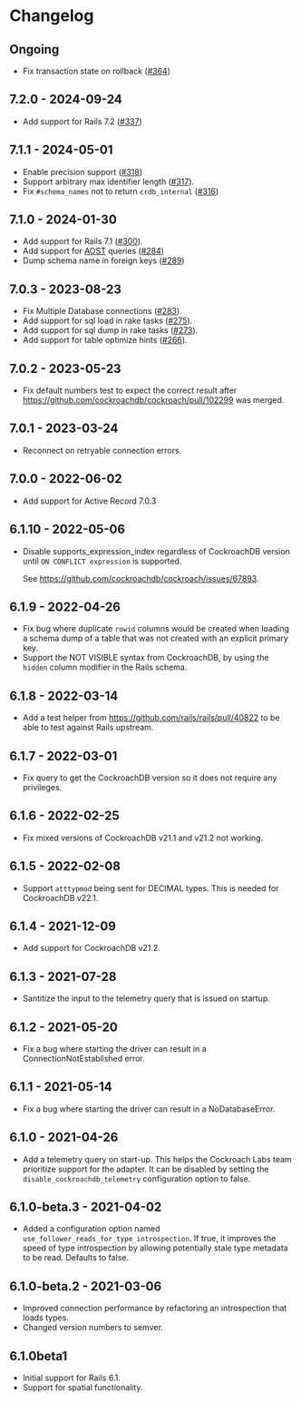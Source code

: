 # Changelog

## Ongoing

- Fix transaction state on rollback ([#364](https://github.com/cockroachdb/activerecord-cockroachdb-adapter/pull/364))

## 7.2.0 - 2024-09-24

- Add support for Rails 7.2 ([#337](https://github.com/cockroachdb/activerecord-cockroachdb-adapter/pull/337))

## 7.1.1 - 2024-05-01

- Enable precision support ([#318](https://github.com/cockroachdb/activerecord-cockroachdb-adapter/pull/318))
- Support arbitrary max identifier length ([#317](https://github.com/cockroachdb/activerecord-cockroachdb-adapter/pull/317)).
- Fix `#schema_names` not to return `crdb_internal` ([#316](https://github.com/cockroachdb/activerecord-cockroachdb-adapter/pull/316))

## 7.1.0 - 2024-01-30

- Add support for Rails 7.1 ([#300](https://github.com/cockroachdb/activerecord-cockroachdb-adapter/pull/300)).
- Add support for [AOST](cockroachlabs.com/docs/stable/as-of-system-time) queries ([#284](https://github.com/cockroachdb/activerecord-cockroachdb-adapter/pull/284))
- Dump schema name in foreign keys ([#289](https://github.com/cockroachdb/activerecord-cockroachdb-adapter/pull/289))

## 7.0.3 - 2023-08-23

- Fix Multiple Database connections ([#283](https://github.com/cockroachdb/activerecord-cockroachdb-adapter/pull/)).
- Add support for sql load in rake tasks ([#275](https://github.com/cockroachdb/activerecord-cockroachdb-adapter/pull/)).
- Add support for sql dump in rake tasks ([#273](https://github.com/cockroachdb/activerecord-cockroachdb-adapter/pull/)).
- Add support for table optimize hints ([#266](https://github.com/cockroachdb/activerecord-cockroachdb-adapter/pull/)).

## 7.0.2 - 2023-05-23

- Fix default numbers test to expect the correct result after
  https://github.com/cockroachdb/cockroach/pull/102299 was merged.

## 7.0.1 - 2023-03-24

- Reconnect on retryable connection errors.

## 7.0.0 - 2022-06-02

- Add support for Active Record 7.0.3

## 6.1.10 - 2022-05-06

- Disable supports_expression_index regardless of CockroachDB version until
  `ON CONFLICT expression` is supported.

  See https://github.com/cockroachdb/cockroach/issues/67893.

## 6.1.9 - 2022-04-26

- Fix bug where duplicate `rowid` columns would be created when loading
  a schema dump of a table that was not created with an explicit primary key.
- Support the NOT VISIBLE syntax from CockroachDB, by using the `hidden`
  column modifier in the Rails schema.

## 6.1.8 - 2022-03-14

- Add a test helper from https://github.com/rails/rails/pull/40822
  to be able to test against Rails upstream.

## 6.1.7 - 2022-03-01

- Fix query to get the CockroachDB version so it does not require any privileges.

## 6.1.6 - 2022-02-25

- Fix mixed versions of CockroachDB v21.1 and v21.2 not working.

## 6.1.5 - 2022-02-08

- Support `atttypmod` being sent for DECIMAL types.
  This is needed for CockroachDB v22.1.

## 6.1.4 - 2021-12-09

- Add support for CockroachDB v21.2.

## 6.1.3 - 2021-07-28

- Santitize the input to the telemetry query that is issued on startup.

## 6.1.2 - 2021-05-20

- Fix a bug where starting the driver can result in a ConnectionNotEstablished error.

## 6.1.1 - 2021-05-14

- Fix a bug where starting the driver can result in a NoDatabaseError.

## 6.1.0 - 2021-04-26

- Add a telemetry query on start-up. This helps the Cockroach Labs team
  prioritize support for the adapter. It can be disabled by setting the
  `disable_cockroachdb_telemetry` configuration option to false.

## 6.1.0-beta.3 - 2021-04-02

- Added a configuration option named `use_follower_reads_for_type_introspection`.
  If true, it improves the speed of type introspection by allowing potentially stale
  type metadata to be read. Defaults to false.

## 6.1.0-beta.2 - 2021-03-06

- Improved connection performance by refactoring an introspection
  that loads types.
- Changed version numbers to semver.

## 6.1.0beta1

- Initial support for Rails 6.1.
- Support for spatial functionality.
